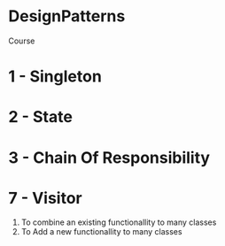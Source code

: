# DesignPatterns
Course

# 1 - Singleton


# 2 - State


# 3 - Chain Of Responsibility


# 7 - Visitor
1. To combine an existing functionallity to many classes
2. To Add a new functionallity to many classes
